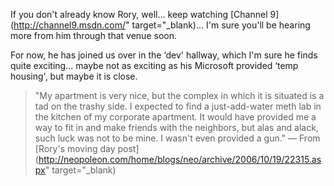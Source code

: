 If you don't already know Rory, well... keep watching [Channel 9](http://channel9.msdn.com/" target="_blank)... I'm sure you'll be hearing more from him through that venue soon.

For now, he has joined us over in the &#8216;dev' hallway, which I'm sure he finds quite exciting... maybe not as exciting as his Microsoft provided &#8216;temp housing', but maybe it is close.

> "My apartment is very nice, but the complex in which it is situated is a tad on the trashy side. I expected to find a just-add-water meth lab in the kitchen of my corporate apartment. It would have provided me a way to fit in and make friends with the neighbors, but alas and alack, such luck was not to be mine. I wasn't even provided a gun." &#8212; From [Rory's moving day post](http://neopoleon.com/home/blogs/neo/archive/2006/10/19/22315.aspx" target="_blank)